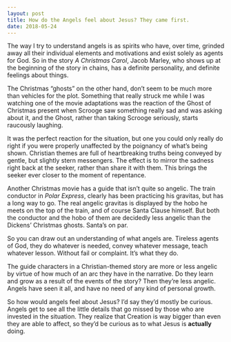 ```yaml
---
layout: post
title: How do the Angels feel about Jesus? They came first.
date: 2018-05-24
---
```


<p>The way I try to understand angels is as spirits who have, over time, grinded away all their individual elements and motivations and exist solely as agents for God. So in the story <i>A Christmas Carol</i>, Jacob Marley, who shows up at the beginning of the story in chains, has a definite personality, and definite feelings about things.</p><p>The Christmas “ghosts” on the other hand, don’t seem to be much more than vehicles for the plot. Something that really struck me while I was watching one of the movie adaptations was the reaction of the Ghost of Christmas present when Scrooge saw something really sad and was asking about it, and the Ghost, rather than taking Scrooge seriously, starts raucously laughing.</p><p>It was the perfect reaction for the situation, but one you could only really do right if you were properly unaffected by the poignancy of what’s being shown. Christian themes are full of heartbreaking truths being conveyed by gentle, but slightly stern messengers. The effect is to mirror the sadness right back at the seeker, rather than share it with them. This brings the seeker ever closer to the moment of repentance.</p><p>Another Christmas movie has a guide that isn’t quite so angelic. The train conductor in <i>Polar Express</i>, clearly has been practicing his gravitas, but has a long way to go. The real angelic gravitas is displayed by the hobo he meets on the top of the train, and of course Santa Clause himself. But both the conductor and the hobo of them are decidedly less angelic than the Dickens’ Christmas ghosts. Santa’s on par.</p><p>So you can draw out an understanding of what angels are. Tireless agents of God, they do whatever is needed, convey whatever message, teach whatever lesson. Without fail or complaint. It’s what they do.</p><p>The guide characters in a Christian-themed story are more or less angelic by virtue of how much of an arc they have in the narrative. Do they learn and grow as a result of the events of the story? Then they’re less angelic. Angels have seen it all, and have no need of any kind of personal growth.</p><p>So how would angels feel about Jesus? I’d say they’d mostly be curious. Angels get to see all the little details that go missed by those who are invested in the situation. They realize that Creation is way bigger than even they are able to affect, so they’d be curious as to what Jesus is <b>actually</b> doing.</p>

